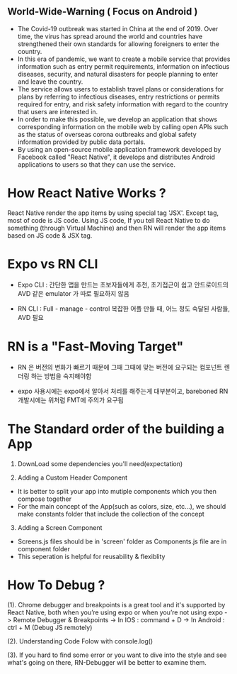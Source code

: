## World-Wide-Warning ( Focus on Android )
- The Covid-19 outbreak was started in China at the end of 2019.  Over time, the virus has spread around the world and countries have strengthened their own standards for allowing foreigners to enter the country. 
- In this era of pandemic, we want to create a mobile service that provides information such as entry permit requirements, information on infectious diseases, security, and natural disasters for people planning to enter and leave the country. 
- The service allows users to establish travel plans or considerations for plans by referring to infectious diseases, entry restrictions or permits required for entry, and risk safety information with regard to the country that users are interested in. 
- In order to make this possible, we develop an application that shows corresponding information on the mobile web by calling open APIs such as the status of overseas corona outbreaks and global safety information provided by public data portals. 
- By using an open-source mobile application framework developed by Facebook called "React Native", it develops and distributes Android applications to users so that they can use the service.



# How React Native Works ?
React Native render the app items by using special tag 'JSX'. Except tag, most of code is JS code. Using JS code, If you tell React Native to do something (through Virtual Machine) and then RN will render the app items based on JS code & JSX tag.

# Expo vs RN CLI
- Expo CLI
: 간단한 앱을 만드는 초보자들에게 추천, 초기접근이 쉽고 안드로이드의 AVD 같은 emulator 가 따로 필요하지 않음

- RN CLI
: Full - manage - control 복잡한 어플 만들 때, 어느 정도 숙달된 사람들, AVD 필요

# RN is a "Fast-Moving Target"
- RN 은 버전의 변화가 빠르기 때문에 그때 그때에 맞는 버전에 요구되는 컴포넌트 렌더링 하는 방법을 숙지해야함

- expo 사용시에는 expo에서 알아서 처리를 해주는게 대부분이고, bareboned RN 개발시에는 위처럼 FMT에 주의가 요구됨

# The Standard order of the building a App

1. DownLoad some dependencies you'll need(expectation)

2. Adding a Custom Header Component
- It is better to split your app into mutiple components which you then compose together
- For the main concept of the App(such as colors, size, etc...), we should make constants folder that include the collection of the concept

3. Adding a Screen Component 
- Screens.js files should be in 'screen' folder as Components.js file are in component folder
- This seperation is helpful for reusability & flexiblity


# How To Debug ?
(1). Chrome debugger and breakpoints is a great tool and it's supported by React Native, both when you’re using expo or when you’re not using expo
-> Remote Debugger & Breakpoints
-> In IOS : command + D
-> In Android : ctrl + M (Debug JS remotely)

(2). Understanding Code Folow with 
console.log()

(3). If you hard to find some error or you want to dive into the style and see what's going on there, RN-Debugger will be better to examine them.
